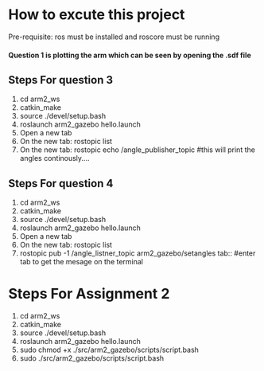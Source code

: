 # How to excute this project
Pre-requisite: ros must be installed and roscore must be running

#### Question 1 is plotting the arm which can be seen by opening the .sdf file

## Steps For question 3
1. cd arm2_ws
2. catkin_make
3. source ./devel/setup.bash
4. roslaunch arm2_gazebo hello.launch
5. Open a new tab
4. On the new tab: rostopic list
5. On the new tab: rostopic echo /angle_publisher_topic #this will print the angles continously....


## Steps For question 4
1. cd arm2_ws
2. catkin_make
3. source ./devel/setup.bash
4. roslaunch arm2_gazebo hello.launch
5. Open a new tab
4. On the new tab: rostopic list
5. rostopic pub -1 /angle_listner_topic arm2_gazebo/setangles tab:: #enter tab to get the mesage on the terminal

# Steps For Assignment 2
1. cd arm2_ws
2. catkin_make
3. source ./devel/setup.bash
4. roslaunch arm2_gazebo hello.launch
5. sudo chmod +x ./src/arm2_gazebo/scripts/script.bash
6. sudo ./src/arm2_gazebo/scripts/script.bash
